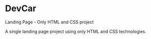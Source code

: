 # DevCar
Landing Page - Only HTML and CSS project

A single landing page project using only HTML and CSS technologies.
